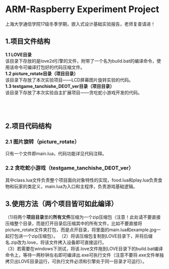 # **ARM-Raspberry Experiment Project**
上海大学通信学院17级冬季学期，嵌入式设计基础实验报告，老师复查请进！


## 1.项目文件结构
**1.1 LOVE目录**<br/>
该目录下存放的是love2d引擎的文件，附带了一个名为build.bat的编译命令，使用该命令可编译打包好的代码压缩文件。<br/>
**1.2 picture_rotate目录（项目目录）**<br/>
该目录下存放了本次实验项目——LCD屏幕图片旋转实验的代码。<br/>
**1.3 testgame_tanchishe_DEOT_ver目录（项目目录）**<br/>
该目录下存放了本次实验自主扩展项目——贪吃蛇小游戏开发的代码。<br/>
<br/>
<br/>
<br/>
## 2.项目代码结构
### 2.1 图片旋转（picture_rotate）
只有一个文件即main.lua，代码功能详见代码注释。
### 2.2 贪吃蛇小游戏（testgame_tanchishe_DEOT_ver）
其中class.lua文件负责整个项目面向对象特性的实现，food.lua和play.lua负责食物和玩家的类定义，main.lua为入口和主程序，负责游戏基础逻辑。


## 3.使用方法（两个项目皆可如此编译）
（1)将两个**项目目录**里的**所有文件**压缩为一个zip压缩包（注意！此处请不要直接压缩整个目录，而是打开目录后压缩其中的所有文件，比如不要直接将picture_rotate文件夹打包，而是点开目录，将里面的main.lua和example.jpg一起打包进一个zip压缩包）。
（2）将该压缩包复制到LOVE目录下，并将后缀名.zip改为.love，将该文件拷入设备即可直接运行。<br/>
（3）若需要在windows下测试，将该.love文件拖到LOVE目录下的build.bat编译命令上，等待一两秒钟左右即可编译出.exe可执行文件（注意不要将.exe文件单独拷贝出LOVE目录运行，可执行文件必须和引擎处于同一目录才可运行）。
